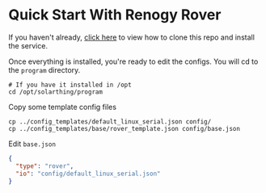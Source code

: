 # Quick Start With Renogy Rover
If you haven't already, [click here](quickstart.md) to view how to clone this repo and install the service.

Once everything is installed, you're ready to edit the configs. You will cd to the `program` directory.
```
# If you have it installed in /opt
cd /opt/solarthing/program
```

Copy some template config files
```
cp ../config_templates/default_linux_serial.json config/
cp ../config_templates/base/rover_template.json config/base.json
```
Edit `base.json`
```json
{
  "type": "rover",
  "io": "config/default_linux_serial.json"
}
```
